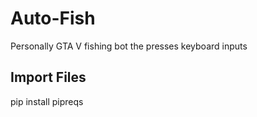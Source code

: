 # Auto-Fish
Personally GTA V fishing bot the presses keyboard inputs

## Import Files
pip install pipreqs

